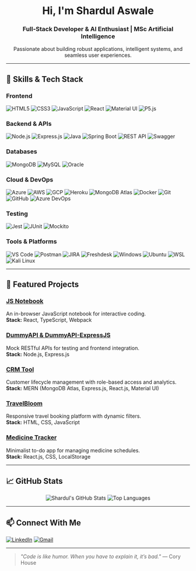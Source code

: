<h1 align="center">Hi, I'm Shardul Aswale</h1>
<h3 align="center">Full-Stack Developer & AI Enthusiast | MSc Artificial Intelligence</h3>

<p align="center">
  Passionate about building robust applications, intelligent systems, and seamless user experiences.
</p>

---

## 🧠 Skills & Tech Stack

### Frontend  
![HTML5](https://img.shields.io/badge/HTML5-E34F26?style=flat&logo=html5&logoColor=white)
![CSS3](https://img.shields.io/badge/CSS3-1572B6?style=flat&logo=css3&logoColor=white)
![JavaScript](https://img.shields.io/badge/JavaScript-F7DF1E?style=flat&logo=javascript&logoColor=black)
![React](https://img.shields.io/badge/React-61DAFB?style=flat&logo=react&logoColor=black)
![Material UI](https://img.shields.io/badge/Material--UI-0081CB?style=flat&logo=mui&logoColor=white)
![P5.js](https://img.shields.io/badge/P5.js-ED225D?style=flat&logo=p5dotjs&logoColor=white)

### Backend & APIs  
![Node.js](https://img.shields.io/badge/Node.js-339933?style=flat&logo=node.js&logoColor=white)
![Express.js](https://img.shields.io/badge/Express.js-000000?style=flat&logo=express&logoColor=white)
![Java](https://img.shields.io/badge/Java-007396?style=flat&logo=java&logoColor=white)
![Spring Boot](https://img.shields.io/badge/Spring_Boot-6DB33F?style=flat&logo=spring-boot&logoColor=white)
![REST API](https://img.shields.io/badge/REST--API-005571?style=flat)
![Swagger](https://img.shields.io/badge/Swagger-85EA2D?style=flat&logo=swagger&logoColor=black)

### Databases  
![MongoDB](https://img.shields.io/badge/MongoDB-47A248?style=flat&logo=mongodb&logoColor=white)
![MySQL](https://img.shields.io/badge/MySQL-4479A1?style=flat&logo=mysql&logoColor=white)
![Oracle](https://img.shields.io/badge/Oracle_11g-F80000?style=flat&logo=oracle&logoColor=white)

### Cloud & DevOps  
![Azure](https://img.shields.io/badge/Azure-0078D4?style=flat&logo=microsoft-azure&logoColor=white)
![AWS](https://img.shields.io/badge/AWS-232F3E?style=flat&logo=amazon-aws&logoColor=white)
![GCP](https://img.shields.io/badge/GCP-4285F4?style=flat&logo=google-cloud&logoColor=white)
![Heroku](https://img.shields.io/badge/Heroku-430098?style=flat&logo=heroku&logoColor=white)
![MongoDB Atlas](https://img.shields.io/badge/MongoDB_Atlas-47A248?style=flat&logo=mongodb&logoColor=white)
![Docker](https://img.shields.io/badge/Docker-2496ED?style=flat&logo=docker&logoColor=white)
![Git](https://img.shields.io/badge/Git-F05032?style=flat&logo=git&logoColor=white)
![GitHub](https://img.shields.io/badge/GitHub-181717?style=flat&logo=github&logoColor=white)
![Azure DevOps](https://img.shields.io/badge/Azure_DevOps-0078D7?style=flat&logo=azure-devops&logoColor=white)

### Testing  
![Jest](https://img.shields.io/badge/Jest-C21325?style=flat&logo=jest&logoColor=white)
![JUnit](https://img.shields.io/badge/JUnit-25A162?style=flat&logo=junit5&logoColor=white)
![Mockito](https://img.shields.io/badge/Mockito-3DDC84?style=flat)

### Tools & Platforms  
![VS Code](https://img.shields.io/badge/VS_Code-007ACC?style=flat&logo=visual-studio-code&logoColor=white)
![Postman](https://img.shields.io/badge/Postman-FF6C37?style=flat&logo=postman&logoColor=white)
![JIRA](https://img.shields.io/badge/JIRA-0052CC?style=flat&logo=jira&logoColor=white)
![Freshdesk](https://img.shields.io/badge/Freshdesk-15C39A?style=flat&logo=freshdesk&logoColor=white)
![Windows](https://img.shields.io/badge/Windows-0078D6?style=flat&logo=windows&logoColor=white)
![Ubuntu](https://img.shields.io/badge/Ubuntu-E95420?style=flat&logo=ubuntu&logoColor=white)
![WSL](https://img.shields.io/badge/WSL-4D4D4D?style=flat&logo=linux&logoColor=white)
![Kali Linux](https://img.shields.io/badge/Kali_Linux-557C94?style=flat&logo=kalilinux&logoColor=white)

---

## 🚀 Featured Projects

### [JS Notebook](https://github.com/ShardulAswale/js-notebook)
An in-browser JavaScript notebook for interactive coding.  
**Stack:** React, TypeScript, Webpack

### [DummyAPI & DummyAPI-ExpressJS](https://github.com/ShardulAswale/dummyapi-expressjs)
Mock RESTful APIs for testing and frontend integration.  
**Stack:** Node.js, Express.js

### [CRM Tool](https://github.com/ShardulAswale/crm-tool)
Customer lifecycle management with role-based access and analytics.  
**Stack:** MERN (MongoDB Atlas, Express.js, React.js, Material UI)

### [TravelBloom](https://github.com/ShardulAswale/travelbloom)
Responsive travel booking platform with dynamic filters.  
**Stack:** HTML, CSS, JavaScript

### [Medicine Tracker](https://github.com/ShardulAswale/medicine-tracker)
Minimalist to-do app for managing medicine schedules.  
**Stack:** React.js, CSS, LocalStorage

---

## 📈 GitHub Stats

<p align="center">
  <img src="https://github-readme-stats.vercel.app/api?username=ShardulAswale&show_icons=true&theme=default" alt="Shardul's GitHub Stats" />
  <img src="https://github-readme-stats.vercel.app/api/top-langs/?username=ShardulAswale&layout=compact" alt="Top Languages" />
</p>

---

## 📫 Connect With Me

[![LinkedIn](https://img.shields.io/badge/-LinkedIn-0A66C2?style=flat&logo=linkedin&logoColor=white)](https://linkedin.com/in/shardul-aswale)
[![Gmail](https://img.shields.io/badge/-Gmail-EA4335?style=flat&logo=gmail&logoColor=white)](mailto:shardulaswale@gmail.com)

---

> *"Code is like humor. When you have to explain it, it’s bad."* — Cory House
